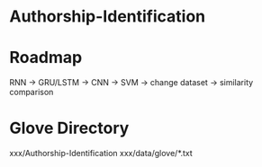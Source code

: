 # Authorship-Identification

# Roadmap
RNN -> GRU/LSTM -> CNN -> SVM -> change dataset -> similarity comparison

# Glove Directory
xxx/Authorship-Identification
xxx/data/glove/*.txt
